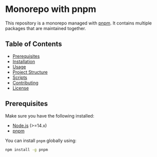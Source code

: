 # Monorepo with pnpm

This repository is a monorepo managed with [pnpm](https://pnpm.io/). It contains multiple packages that are maintained together.

## Table of Contents

- [Prerequisites](#prerequisites)
- [Installation](#installation)
- [Usage](#usage)
- [Project Structure](#project-structure)
- [Scripts](#scripts)
- [Contributing](#contributing)
- [License](#license)

## Prerequisites

Make sure you have the following installed:

- [Node.js](https://nodejs.org/en/) (>=14.x)
- [pnpm](https://pnpm.io/)

You can install `pnpm` globally using:

```sh
npm install -g pnpm